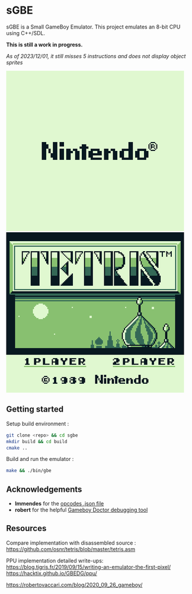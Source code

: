 # sGBE

sGBE is a Small GameBoy Emulator. 
This project emulates an 8-bit CPU using C++/SDL.

**This is still a work in progress.**

*As of 2023/12/01, it still misses 5 instructions and does not display object sprites*

![nintendo startup logo](./nintendo.png) ![tetris title screen](./tetris.png)

## Getting started

Setup build environment :
```bash
git clone <repo> && cd sgbe
mkdir build && cd build
cmake ..
```

Build and run the emulator :
```bash
make && ./bin/gbe
```

## Acknowledgements

- **lmmendes** for the [opcodes .json file](https://github.com/lmmendes/game-boy-opcodes)
- **robert** for the helpful [Gameboy Doctor debugging tool](https://github.com/robert/gameboy-doctor)

## Resources

Compare implementation with disassembled source :
https://github.com/osnr/tetris/blob/master/tetris.asm

PPU implementation detailed write-ups:
https://blog.tigris.fr/2019/09/15/writing-an-emulator-the-first-pixel/
https://hacktix.github.io/GBEDG/ppu/

https://robertovaccari.com/blog/2020_09_26_gameboy/
